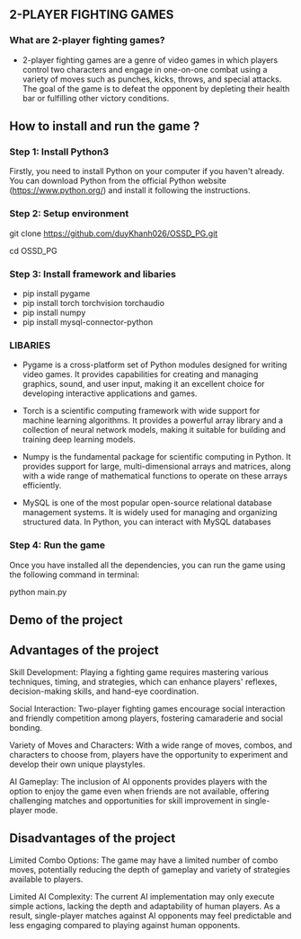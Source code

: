 ## 2-PLAYER FIGHTING GAMES
### What are 2-player fighting games?
- 2-player fighting games are a genre of video games in which players control two characters and engage in one-on-one combat using a variety of moves such as punches, kicks, throws, and special attacks. The goal of the game is to defeat the opponent by depleting their health bar or fulfilling other victory conditions.

## How to install and run the game ?

### Step 1: Install Python3
Firstly, you need to install Python on your computer if you haven't already. You can download Python from the official Python website (https://www.python.org/) and install it following the instructions.

### Step 2: Setup environment

git clone https://github.com/duyKhanh026/OSSD_PG.git

cd OSSD_PG

### Step 3: Install framework and libaries

- pip install pygame
- pip install torch torchvision torchaudio
- pip install numpy
- pip install mysql-connector-python


### LIBARIES
- Pygame is a cross-platform set of Python modules designed for writing video games. It provides capabilities for creating and managing graphics, sound, and user input, making it an excellent choice for developing interactive applications and games.

- Torch is a scientific computing framework with wide support for machine learning algorithms. It provides a powerful array library and a collection of neural network models, making it suitable for building and training deep learning models.

- Numpy is the fundamental package for scientific computing in Python. It provides support for large, multi-dimensional arrays and matrices, along with a wide range of mathematical functions to operate on these arrays efficiently.

- MySQL is one of the most popular open-source relational database management systems. It is widely used for managing and organizing structured data. In Python, you can interact with MySQL databases

### Step 4: Run the game
Once you have installed all the dependencies, you can run the game using the following command in terminal:

python main.py

  
## Demo of the project




## Advantages of the project

Skill Development: Playing a fighting game requires mastering various techniques, timing, and strategies, which can enhance players' reflexes, decision-making skills, and hand-eye coordination.

Social Interaction: Two-player fighting games encourage social interaction and friendly competition among players, fostering camaraderie and social bonding.

Variety of Moves and Characters: With a wide range of moves, combos, and characters to choose from, players have the opportunity to experiment and develop their own unique playstyles.

AI Gameplay: The inclusion of AI opponents provides players with the option to enjoy the game even when friends are not available, offering challenging matches and opportunities for skill improvement in single-player mode.

## Disadvantages of the project

Limited Combo Options: The game may have a limited number of combo moves, potentially reducing the depth of gameplay and variety of strategies available to players.

Limited AI Complexity: The current AI implementation may only execute simple actions, lacking the depth and adaptability of human players. As a result, single-player matches against AI opponents may feel predictable and less engaging compared to playing against human opponents. 
